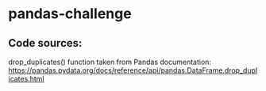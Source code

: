 # pandas-challenge

## Code sources:  
drop_duplicates() function taken from Pandas documentation: https://pandas.pydata.org/docs/reference/api/pandas.DataFrame.drop_duplicates.html
